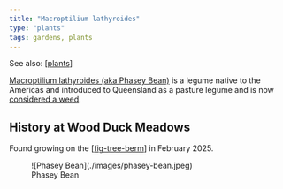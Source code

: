 ```yaml
---
title: "Macroptilium lathyroides"
type: "plants"
tags: gardens, plants
---
```


See also: [[plants]]

[Macroptilium lathyroides (aka Phasey Bean)](https://en.wikipedia.org/wiki/Macroptilium_lathyroides) is a legume native to the Americas and introduced to Queensland as a pasture legume and is now [considered a weed](https://en.wikipedia.org/wiki/Macroptilium_lathyroides).

## History at Wood Duck Meadows

Found growing on the [[fig-tree-berm]] in February 2025.

<figure markdown>
![Phasey Bean](./images/phasey-bean.jpeg)
<figcaption>Phasey Bean</figcaption>
</figure>


[//begin]: # "Autogenerated link references for markdown compatibility"
[plants]: plants "Plants"
[fig-tree-berm]: ../fig-tree-berm "Fig tree berm"
[//end]: # "Autogenerated link references"